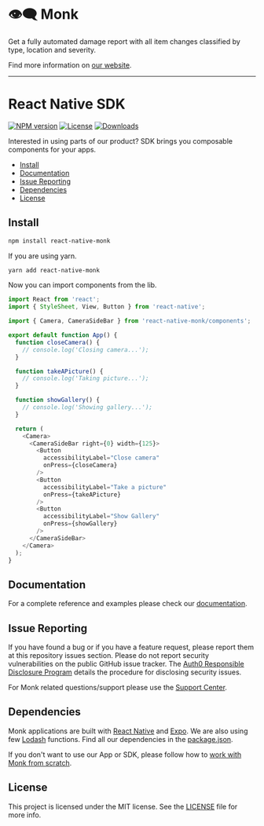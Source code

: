 # 👁️‍🗨️ Monk
Get a fully automated damage report with all item changes classified by type, location and severity.

Find more information on [our website](https://monk.ai).

---
# React Native SDK

[![NPM version][npm-image]][npm-url]
[![License][license-image]][license-url]
[![Downloads][downloads-image]][downloads-url]

Interested in using parts of our product? SDK brings you composable components for your apps.

- [Install](#install)
- [Documentation](#documentation)
- [Issue Reporting](#issue-reporting)
- [Dependencies](#dependencies)
- [License](#license)

## Install

```sh
npm install react-native-monk
```
If you are using yarn.
```sh
yarn add react-native-monk
```

Now you can import components from the lib.
``` javascript
import React from 'react';
import { StyleSheet, View, Button } from 'react-native';

import { Camera, CameraSideBar } from 'react-native-monk/components';

export default function App() {
  function closeCamera() {
    // console.log('Closing camera...');
  }

  function takeAPicture() {
    // console.log('Taking picture...');
  }

  function showGallery() {
    // console.log('Showing gallery...');
  }

  return (
    <Camera>
      <CameraSideBar right={0} width={125}>
        <Button
          accessibilityLabel="Close camera"
          onPress={closeCamera}
        />
        <Button
          accessibilityLabel="Take a picture"
          onPress={takeAPicture}
        />
        <Button
          accessibilityLabel="Show Gallery"
          onPress={showGallery}
        />
      </CameraSideBar>
    </Camera>
  );
}
```

## Documentation

For a complete reference and examples please check our [documentation](https://monkvision.github.io/monk/docs).

## Issue Reporting

If you have found a bug or if you have a feature request, please report them at this repository issues section. Please do not report security vulnerabilities on the public GitHub issue tracker. The [Auth0 Responsible Disclosure Program](https://auth0.com/whitehat) details the procedure for disclosing security issues.

For Monk related questions/support please use the [Support Center](https://support.monkvision.ai).

## Dependencies

Monk applications are built with [React Native](https://reactnative.dev/) and [Expo](https://expo.dev/). We are also using few [Lodash](https://lodash.com/) functions. Find all our dependencies in the [package.json](package.json).

If you don't want to use our App or SDK, please follow how to [work with Monk from scratch]().

## License

This project is licensed under the MIT license. See the [LICENSE](LICENSE) file for more info.

<!-- CONST -->

[npm-image]: https://img.shields.io/npm/v/react-native-monk.svg?style=flat-square
[npm-url]: https://npmjs.org/package/react-native-monk
[license-image]: https://img.shields.io/npm/l/react-native-monk-js.svg?style=flat-square
[license-url]: #license
[downloads-image]: https://img.shields.io/npm/dm/react-native-monk-js.svg?style=flat-square
[downloads-url]: https://npmjs.org/package/react-native-monk